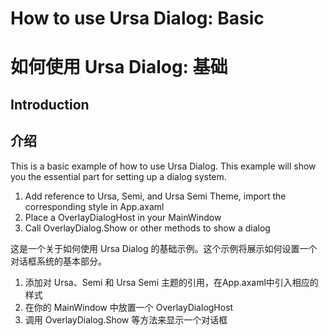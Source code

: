 # How to use Ursa Dialog: Basic
# 如何使用 Ursa Dialog: 基础

## Introduction
## 介绍

This is a basic example of how to use Ursa Dialog. This example will show you the essential part for setting up a dialog system.



1. Add reference to Ursa, Semi, and Ursa Semi Theme, import the corresponding style in App.axaml
2. Place a OverlayDialogHost in your MainWindow
3. Call OverlayDialog.Show or other methods to show a dialog

这是一个关于如何使用 Ursa Dialog 的基础示例。这个示例将展示如何设置一个对话框系统的基本部分。

1. 添加对 Ursa、Semi 和 Ursa Semi 主题的引用，在App.axaml中引入相应的样式
2. 在你的 MainWindow 中放置一个 OverlayDialogHost
3. 调用 OverlayDialog.Show 等方法来显示一个对话框
